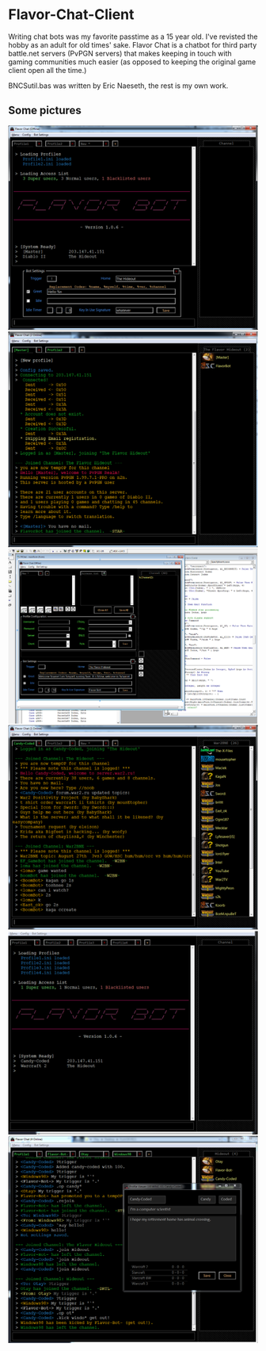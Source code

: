 # Flavor-Chat-Client

Writing chat bots was my favorite passtime as a 15 year old.  I've revisted the hobby as an adult for old times' sake.  Flavor Chat is a chatbot for third party battle.net servers (PvPGN servers) that makes keeping in touch with gaming communities much easier (as opposed to keeping the original game client open all the time.)

BNCSutil.bas was written by Eric Naeseth, the rest is my own work.


## Some pictures ##

<img src="https://raw.githubusercontent.com/Otays/Flavor-Chat-Client/master/imgs/1.png">

<img src="https://raw.githubusercontent.com/Otays/Flavor-Chat-Client/master/imgs/2.png">

<img src="https://raw.githubusercontent.com/Otays/Flavor-Chat-Client/master/imgs/3.png">

<img src="https://raw.githubusercontent.com/Otays/Flavor-Chat-Client/master/imgs/4.png">

<img src="https://raw.githubusercontent.com/Otays/Flavor-Chat-Client/master/imgs/5.gif">

<img src="https://raw.githubusercontent.com/Otays/Flavor-Chat-Client/master/imgs/6.png">

